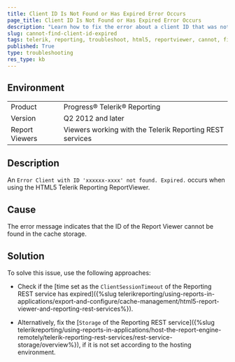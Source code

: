 ```yaml
---
title: Client ID Is Not Found or Has Expired Error Occurs
page_title: Client ID Is Not Found or Has Expired Error Occurs
description: "Learn how to fix the error about a client ID that was not found or has expired when working with the Telerik Reporting HTML5 ReportViewer."
slug: cannot-find-client-id-expired
tags: telerik, reporting, troubleshoot, html5, reportviewer, cannot, find, client, id, or, expired
published: True
type: troubleshooting
res_type: kb
---
```


## Environment

<table>
	<tbody>
		<tr>
			<td>Product</td>
			<td>Progress® Telerik® Reporting</td>
		</tr>
		<tr>
			<td>Version</td>
			<td>Q2 2012 and later</td>
		</tr>
	   <tr>
			<td>Report Viewers</td>
			<td>Viewers working with the Telerik Reporting REST services</td>
		</tr>
	</tbody>
</table>

## Description

An `Error Client with ID 'xxxxxx-xxxx' not found. Expired.` occurs when using the HTML5 Telerik Reporting ReportViewer.

## Cause

The error message indicates that the ID of the Report Viewer cannot be found in the cache storage.

## Solution  

To solve this issue, use the following approaches:

* Check if the [time set as the `ClientSessionTimeout` of the Reporting REST service has expired]({%slug telerikreporting/using-reports-in-applications/export-and-configure/cache-management/html5-report-viewer-and-reporting-rest-services%}).

* Alternatively, fix the [`Storage` of the Reporting REST service]({%slug telerikreporting/using-reports-in-applications/host-the-report-engine-remotely/telerik-reporting-rest-services/rest-service-storage/overview%}), if it is not set according to the hosting environment.         
